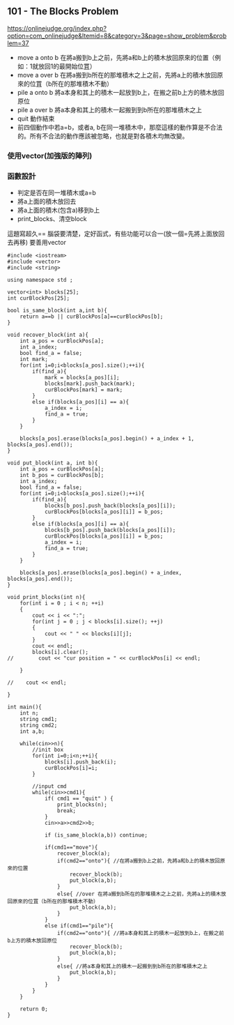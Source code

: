 ## 101 - The Blocks Problem
https://onlinejudge.org/index.php?option=com_onlinejudge&Itemid=8&category=3&page=show_problem&problem=37
* move a onto b
在將a搬到b上之前，先將a和b上的積木放回原來的位置（例如：1就放回1的最開始位罝）
* move a over b
在將a搬到b所在的那堆積木之上之前，先將a上的積木放回原來的位罝（b所在的那堆積木不動）
* pile a onto b
將a本身和其上的積木一起放到b上，在搬之前b上方的積木放回原位
* pile a over b
將a本身和其上的積木一起搬到到b所在的那堆積木之上
* quit
動作結束
* 前四個動作中若a=b，或者a, b在同一堆積木中，那麼這樣的動作算是不合法的。所有不合法的動作應該被忽略，也就是對各積木均無改變。
### 使用vector(加強版的陣列)
### 函數設計
* 判定是否在同一堆積木或a=b
* 將a上面的積木放回去
* 將a上面的積木(包含a)移到b上
* print_blocks、清空block

這題寫超久==
腦袋要清楚，定好函式，有些功能可以合一(放一個=先將上面放回去再移)
要善用vector

```cpp=
#include <iostream>
#include <vector>
#include <string>

using namespace std ;

vector<int> blocks[25];
int curBlockPos[25];

bool is_same_block(int a,int b){
	return a==b || curBlockPos[a]==curBlockPos[b];
}

void recover_block(int a){
	int a_pos = curBlockPos[a];
	int a_index;
	bool find_a = false;
	int mark;
	for(int i=0;i<blocks[a_pos].size();++i){
		if(find_a){
			mark = blocks[a_pos][i];
			blocks[mark].push_back(mark);
			curBlockPos[mark] = mark;
		}
		else if(blocks[a_pos][i] == a){
			a_index = i;
			find_a = true;
		}
	}
	
	blocks[a_pos].erase(blocks[a_pos].begin() + a_index + 1, blocks[a_pos].end());
}

void put_block(int a, int b){
	int a_pos = curBlockPos[a];
	int b_pos = curBlockPos[b];
	int a_index;
	bool find_a = false;
	for(int i=0;i<blocks[a_pos].size();++i){
		if(find_a){
			blocks[b_pos].push_back(blocks[a_pos][i]);
			curBlockPos[blocks[a_pos][i]] = b_pos;
		}
		else if(blocks[a_pos][i] == a){
			blocks[b_pos].push_back(blocks[a_pos][i]);
			curBlockPos[blocks[a_pos][i]] = b_pos;
			a_index = i;
			find_a = true;
		}
	}
	
	blocks[a_pos].erase(blocks[a_pos].begin() + a_index, blocks[a_pos].end());
}

void print_blocks(int n){
	for(int i = 0 ; i < n; ++i)
    {
        cout << i << ":";
        for(int j = 0 ; j < blocks[i].size(); ++j)
        {
            cout << " " << blocks[i][j];
        }
        cout << endl;
        blocks[i].clear();
//        cout << "cur position = " << curBlockPos[i] << endl;
		
    }

//    cout << endl;
	
}

int main(){
	int n;
	string cmd1;
	string cmd2;
	int a,b;
	
	while(cin>>n){
		//init box
		for(int i=0;i<n;++i){
			blocks[i].push_back(i);
			curBlockPos[i]=i;
		}
		
		//input cmd
		while(cin>>cmd1){
			if( cmd1 == "quit" ) {
				print_blocks(n);
				break;
			}
			cin>>a>>cmd2>>b;
			
			if (is_same_block(a,b)) continue;
			
			if(cmd1=="move"){
				recover_block(a);
				if(cmd2=="onto"){ //在將a搬到b上之前，先將a和b上的積木放回原來的位置
					recover_block(b);
					put_block(a,b);
				}
				else{ //over 在將a搬到b所在的那堆積木之上之前，先將a上的積木放回原來的位罝（b所在的那堆積木不動）
					put_block(a,b);
				}
			}
			else if(cmd1=="pile"){
				if(cmd2=="onto"){ //將a本身和其上的積木一起放到b上，在搬之前b上方的積木放回原位
					recover_block(b);
					put_block(a,b);
				}
				else{ //將a本身和其上的積木一起搬到到b所在的那堆積木之上
					put_block(a,b);
				}
			}
		}
	}
	
	return 0;
}
```
